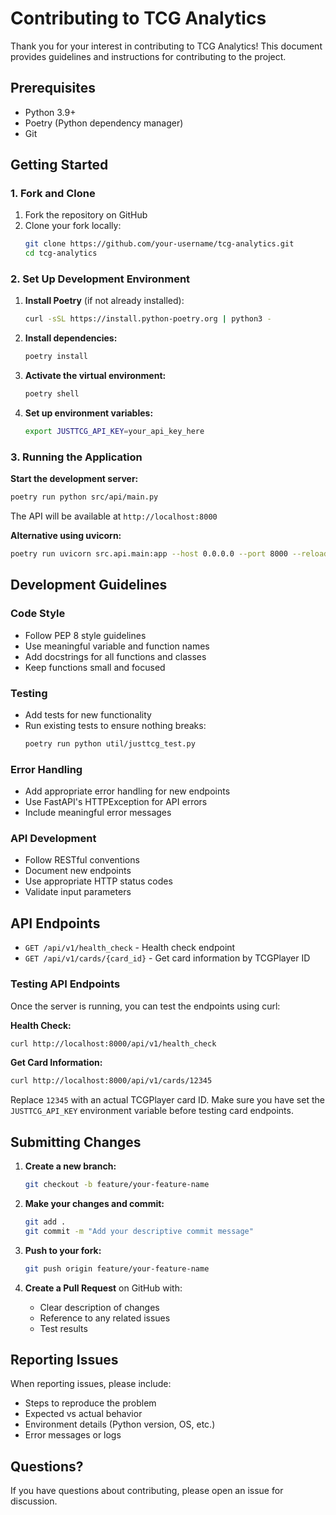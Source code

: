 # Contributing to TCG Analytics

Thank you for your interest in contributing to TCG Analytics! This document provides guidelines and instructions for contributing to the project.

## Prerequisites

- Python 3.9+
- Poetry (Python dependency manager)
- Git

## Getting Started

### 1. Fork and Clone

1. Fork the repository on GitHub
2. Clone your fork locally:
   ```bash
   git clone https://github.com/your-username/tcg-analytics.git
   cd tcg-analytics
   ```

### 2. Set Up Development Environment

1. **Install Poetry** (if not already installed):
   ```bash
   curl -sSL https://install.python-poetry.org | python3 -
   ```

2. **Install dependencies:**
   ```bash
   poetry install
   ```

3. **Activate the virtual environment:**
   ```bash
   poetry shell
   ```

4. **Set up environment variables:**
   ```bash
   export JUSTTCG_API_KEY=your_api_key_here
   ```

### 3. Running the Application

**Start the development server:**
```bash
poetry run python src/api/main.py
```

The API will be available at `http://localhost:8000`

**Alternative using uvicorn:**
```bash
poetry run uvicorn src.api.main:app --host 0.0.0.0 --port 8000 --reload
```

## Development Guidelines

### Code Style
- Follow PEP 8 style guidelines
- Use meaningful variable and function names
- Add docstrings for all functions and classes
- Keep functions small and focused

### Testing
- Add tests for new functionality
- Run existing tests to ensure nothing breaks:
  ```bash
  poetry run python util/justtcg_test.py
  ```

### Error Handling
- Add appropriate error handling for new endpoints
- Use FastAPI's HTTPException for API errors
- Include meaningful error messages

### API Development
- Follow RESTful conventions
- Document new endpoints
- Use appropriate HTTP status codes
- Validate input parameters

## API Endpoints

- `GET /api/v1/health_check` - Health check endpoint
- `GET /api/v1/cards/{card_id}` - Get card information by TCGPlayer ID

### Testing API Endpoints

Once the server is running, you can test the endpoints using curl:

**Health Check:**
```bash
curl http://localhost:8000/api/v1/health_check
```

**Get Card Information:**
```bash
curl http://localhost:8000/api/v1/cards/12345
```

Replace `12345` with an actual TCGPlayer card ID. Make sure you have set the `JUSTTCG_API_KEY` environment variable before testing card endpoints.

## Submitting Changes

1. **Create a new branch:**
   ```bash
   git checkout -b feature/your-feature-name
   ```

2. **Make your changes and commit:**
   ```bash
   git add .
   git commit -m "Add your descriptive commit message"
   ```

3. **Push to your fork:**
   ```bash
   git push origin feature/your-feature-name
   ```

4. **Create a Pull Request** on GitHub with:
   - Clear description of changes
   - Reference to any related issues
   - Test results

## Reporting Issues

When reporting issues, please include:
- Steps to reproduce the problem
- Expected vs actual behavior
- Environment details (Python version, OS, etc.)
- Error messages or logs

## Questions?

If you have questions about contributing, please open an issue for discussion.
